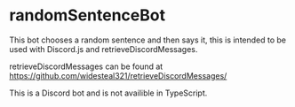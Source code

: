 # randomSentenceBot
This bot chooses a random sentence and then says it, this is intended to be used with Discord.js and retrieveDiscordMessages.

retrieveDiscordMessages can be found at https://github.com/widesteal321/retrieveDiscordMessages/

This is a Discord bot and is not availible in TypeScript.
